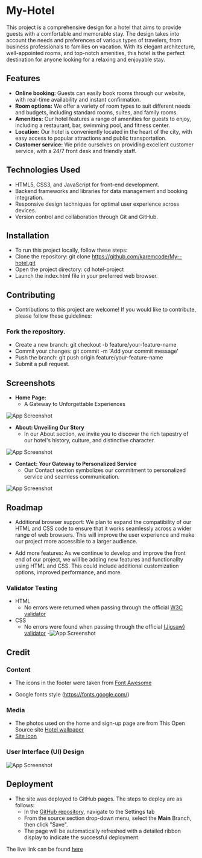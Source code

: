 



# My-Hotel

This project is a comprehensive design for a hotel that aims to provide guests with a comfortable and memorable stay. The design takes into account the needs and preferences of various types of travelers, from business professionals to families on vacation. With its elegant architecture, well-appointed rooms, and top-notch amenities, this hotel is the perfect destination for anyone looking for a relaxing and enjoyable stay.



## Features



- **Online booking:** Guests can easily book rooms through our website, with real-time availability and instant confirmation.
- **Room options:** We offer a variety of room types to suit different needs and budgets, including standard rooms, suites, and family rooms.
- **Amenities:** Our hotel features a range of amenities for guests to enjoy, including a restaurant, bar, swimming pool, and fitness center.
- **Location:** Our hotel is conveniently located in the heart of the city, with easy access to popular attractions and public transportation.
- **Customer service:** We pride ourselves on providing excellent customer service, with a 24/7 front desk and friendly staff.



## Technologies Used
- HTML5, CSS3, and JavaScript for front-end development.
- Backend frameworks and libraries for data management and booking integration.
- Responsive design techniques for optimal user experience across devices.
- Version control and collaboration through Git and GitHub.


## Installation
- To run this project locally, follow these steps:
- Clone the repository: git clone https://github.com/karemcode/My--hotel.git
- Open the project directory: cd hotel-project
- Launch the index.html file in your preferred web browser.



## Contributing
- Contributions to this project are welcome! If you would like to contribute, please follow these guidelines:

### Fork the repository.
- Create a new branch: git checkout -b feature/your-feature-name
- Commit your changes: git commit -m 'Add your commit message'
- Push the branch: git push origin feature/your-feature-name
- Submit a pull request.


## Screenshots


- **Home Page:**
  -  A Gateway to Unforgettable Experiences

![App Screenshot](https://github.com/karemcode/Hotel/blob/main/book.png?raw=true)



- **About: Unveiling Our Story**
   - In our About section, we invite you to discover the rich tapestry of our hotel's history, culture, and distinctive character. 


![App Screenshot](https://github.com/karemcode/My_Hotel/blob/main/assets/images/About%20page.png?raw=true)


- **Contact: Your Gateway to Personalized Service**
   - Our Contact section symbolizes our commitment to personalized service and seamless communication. 

![App Screenshot](https://github.com/karemcode/My_Hotel/blob/main/assets/images/Contact%20page.png?raw=true)



  

## Roadmap

- Additional browser support: We plan to expand the compatibility of our HTML and CSS code to ensure that it works seamlessly across a wider range of web browsers. This will improve the user experience and make our project more accessible to a larger audience.

- Add more features: As we continue to develop and improve the front end of our project, we will be adding new features and functionality using HTML and CSS. This could include additional customization options, improved performance, and more.






### Validator Testing 

- HTML
    - No errors were returned when passing through the official [W3C validator](https://validator.w3.org/)
- CSS
    - No errors were found when passing through the official [(Jigsaw) validator](https://jigsaw.w3.org/css-validator/)
      -![App Screenshot](https://github.com/karemcode/My_Hotel/blob/main/assets/images/site%20validation.png?raw=true)
  


 ## Credit

 ### Content

- The icons in the footer were taken from [Font Awesome](https://fontawesome.com/)

- Google fonts style (https://fonts.google.com/) 

### Media

- The photos used on the home and sign-up page are from This Open Source site [Hotel wallpaper](https://google.com/hotel/images)
- [Site icon](https://favicon.io/emoji-favicons/)


### User Interface (UI) Design


![App Screenshot](https://github.com/karemcode/Hotel/blob/main/ScreenShot/Site-map.png?raw=true)



## Deployment

- The site was deployed to GitHub pages. The steps to deploy are as follows: 
  - In the [GitHub repository](https://github.com/karemcode/My--hotel.git), navigate to the Settings tab 
  - From the source section drop-down menu, select the **Main** Branch, then click "Save".
  - The page will be automatically refreshed with a detailed ribbon display to indicate the successful deployment.

The live link can be found [here](https://karemcode.github.io/My--hotel/)


